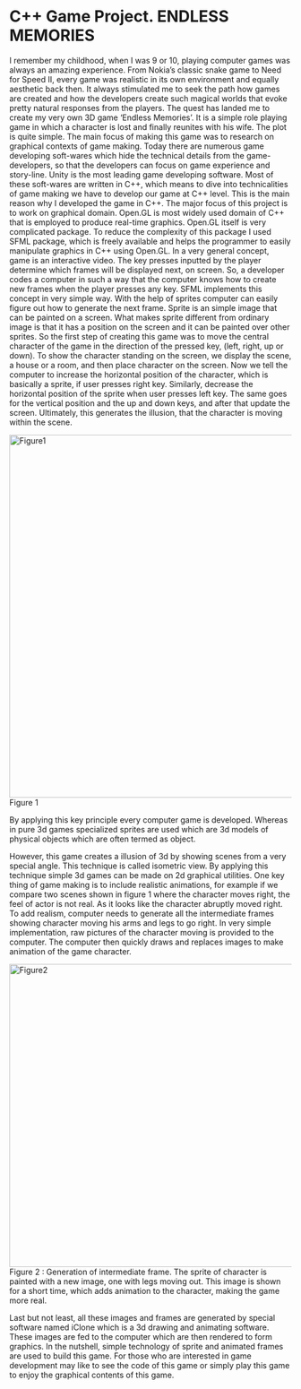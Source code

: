 # C++ Game Project. ENDLESS MEMORIES

I remember my childhood, when I was 9 or 10, playing computer games was always an amazing experience. From Nokia’s classic snake game to Need for Speed II, every game was realistic in its own environment and equally aesthetic back then. It always stimulated me to seek the path how games are created and how the developers create such magical worlds that evoke pretty natural responses from the players.
The quest has landed me to create my very own 3D game ‘Endless Memories’. It is a simple role playing game in which a character is lost and finally reunites with his wife. The plot is quite simple. The main focus of making this game was to research on graphical contexts of game making.
Today there are numerous game developing soft-wares which hide the technical details from the game-developers, so that the developers can focus on game experience and story-line. Unity is the most leading game developing software. Most of these soft-wares are written in C++, which means to dive into technicalities of game making we have to develop our game at C++ level. This is the main reason why I developed the game in C++.
The major focus of this project is to work on graphical domain. Open.GL is most widely used domain of C++ that is employed to produce real-time graphics. Open.GL itself is very complicated package. To reduce the complexity of this package I used SFML package, which is freely available and helps the programmer to easily manipulate graphics in C++ using Open.GL.
In a very general concept, game is an interactive video. The key presses inputted by the player determine which frames will be displayed next, on screen. So, a developer codes a computer in such a way that the computer knows how to create new frames when the player presses any key.
SFML implements this concept in very simple way. With the help of sprites computer can easily figure out how to generate the next frame. Sprite is an simple image that can be painted on a screen. What makes sprite different from ordinary image is that it has a position on the screen and it can be painted over other sprites.
So the first step of creating this game was to move the central character of the game in the direction of the pressed key, (left, right, up or down). To show the character standing on the screen, we display the scene, a house or a room, and then place character on the screen.
Now we tell the computer to increase the horizontal position of the character, which is basically a sprite, if user presses right key. Similarly, decrease the horizontal position of the sprite when user presses left key. The same goes for the vertical position and the up and down keys, and after that update the screen. Ultimately, this generates the illusion, that the character is moving within the scene.

<img width="648" alt="Figure1" src="https://user-images.githubusercontent.com/40882600/134642560-7930f9f4-64d7-4711-9387-b91dddecb20a.png">
Figure 1


By applying this key principle every computer game is developed. Whereas in pure 3d games specialized sprites are used which are 3d models of physical objects which are often termed as object.

However, this game creates a illusion of 3d by showing scenes from a very special angle. This technique is called isometric view. By applying this technique simple 3d games can be made on 2d graphical utilities.
One key thing of game making is to include realistic animations, for example if
we compare two scenes shown in figure 1 where the character moves right, the feel of actor is not real. As it looks like the character abruptly moved right. To add realism, computer needs to generate all the intermediate frames showing character moving his arms and legs to go right.
In very simple implementation, raw pictures of the character moving is provided to the computer. The computer then quickly draws and replaces images to make animation of the game character.

<img width="541" alt="Figure2" src="https://user-images.githubusercontent.com/40882600/134642598-1fa5a5b9-c338-469d-98eb-fb89b304e61d.png">
Figure 2 : Generation of intermediate frame. The sprite of character is painted with a new image, one with legs moving out. This image is shown for a short time, which adds animation to the character, making the game more real.


Last but not least, all these images and frames are generated by special software named iClone which is a 3d drawing and animating software. These images are fed to the computer which are then rendered to form graphics.
In the nutshell, simple technology of sprite and animated frames are used to build this game. For those who are interested in game development may like to see the code of this game or simply play this game to enjoy the graphical contents of this game.
